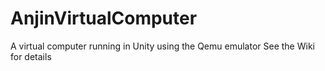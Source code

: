 # AnjinVirtualComputer
A virtual computer running in Unity using the Qemu emulator
See the Wiki for details
